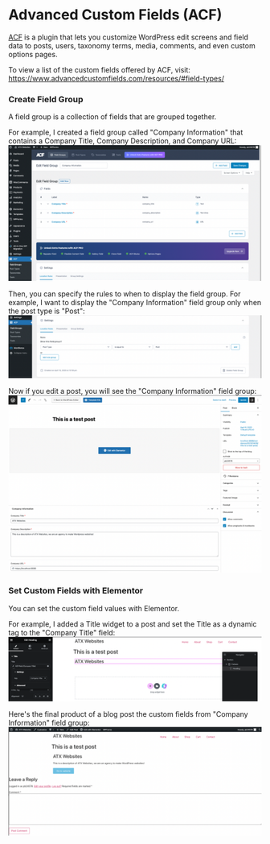 # Advanced Custom Fields (ACF)
[ACF](https://www.advancedcustomfields.com/) is a plugin that lets you customize WordPress edit screens and field data to posts, users, taxonomy terms, media, comments, and even custom options pages.

To view a list of the custom fields offered by ACF, visit: https://www.advancedcustomfields.com/resources/#field-types/

### Create Field Group
A field group is a collection of fields that are grouped together.

For example, I created a field group called "Company Information" that contains a Company Title, Company Description, and Company URL:
![acf company info](misc/acf-company-information.png)

Then, you can specify the rules to when to display the field group. For example, I want to display the "Company Information" field group only when the post type is "Post":
![acf company info rules](misc/acf-company-information-rules.png)

Now if you edit a post, you will see the "Company Information" field group:
![acf test post](misc/acf-test-post.png)

### Set Custom Fields with Elementor
You can set the custom field values with Elementor.

For example, I added a Title widget to a post and set the Title as a dynamic tag to the "Company Title" field:
![acf-post-company-title](misc/acf-post-company-title.png)

Here's the final product of a blog post the custom fields from "Company Information" field group:
![acf post company info](misc/acf-post-company-info.png)
